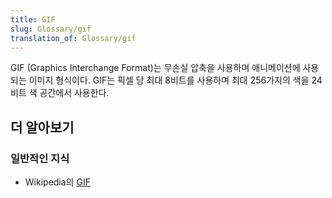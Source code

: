 ```yaml
---
title: GIF
slug: Glossary/gif
translation_of: Glossary/gif
---
```

GIF (Graphics Interchange Format)는 무손실 압축을 사용하며 애니메이션에 사용되는 이미지 형식이다. GIF는 픽셀 당 최대 8비트를 사용하며 최대 256가지의 색을 24비트 색 공간에서 사용한다.

## 더 알아보기

### 일반적인 지식

- Wikipedia의 [GIF](https://ko.wikipedia.org/wiki/GIF)
